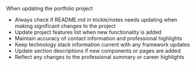 When updating the portfolio project

- Always check if README.md in trickle/notes needs updating when making significant changes to the project
- Update project features list when new functionality is added
- Maintain accuracy of contact information and professional highlights
- Keep technology stack information current with any framework updates
- Update section descriptions if new components or pages are added
- Reflect any changes to the professional summary or career highlights